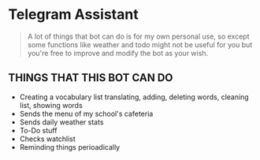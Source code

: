 # Telegram Assistant

>A lot of things that bot can do is for my own personal use, so except some functions like weather and todo might not be useful for you but you're free to improve and modify the bot as your wish.

## THINGS THAT THIS BOT CAN DO

- Creating a vocabulary list translating, adding, deleting words, cleaning list, showing words
- Sends the menu of my school's cafeteria
- Sends  daily weather stats
- To-Do stuff
- Checks watchlist
- Reminding things perioadically
